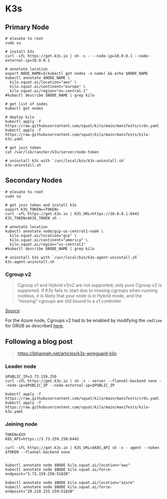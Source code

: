 # K3s

## Primary Node

```shell
# elevate to root
sudo su

# install k3s
curl -sfL https://get.k3s.io | sh -s - --node-ip=10.0.0.1 --node-external-ip=10.0.0.1

# annotate location
export NODE_NAME=$(kubectl get nodes -o name) && echo $NODE_NAME
kubectl annotate $NODE_NAME \
  kilo.squat.ai/location="aws" \
  kilo.squat.ai/continent="europe" \
  kilo.squat.ai/region="eu-central-1"
#kubectl describe $NODE_NAME | grep kilo

# get list of nodes
kubectl get nodes

# deploy kilo
kubectl apply -f https://raw.githubusercontent.com/squat/kilo/main/manifests/crds.yaml
kubectl apply -f https://raw.githubusercontent.com/squat/kilo/main/manifests/kilo-k3s.yaml

# get join token
cat /var/lib/rancher/k3s/server/node-token

# uninstall k3s with `/usr/local/bin/k3s-uninstall.sh`
k3s-uninstall.sh
```

## Secondary Nodes

```shell
# elevate to root
sudo su

# get join token and install k3s
export K3S_TOKEN=<TOKEN>
curl -sfL https://get.k3s.io | K3S_URL=https://10.0.0.1:6443 K3S_TOKEN=$K3S_TOKEN sh -

# annotate location
kubectl annotate node/gcp-us-central1-node \
  kilo.squat.ai/location="gcp" \
  kilo.squat.ai/continent="america" \
  kilo.squat.ai/region="us-central1"
#kubectl describe $NODE_NAME | grep kilo

# uninstall k3s with `/usr/local/bin/k3s-agent-uninstall.sh`
k3s-agent-uninstall.sh
```

### Cgroup v2

> Cgroup v1 and Hybrid v1/v2 are not supported; only pure Cgroup v2 is supported. If K3s fails to start due to missing cgroups when running rootless, it is likely that your node is in Hybrid mode, and the "missing" cgroups are still bound to a v1 controller.

_[Source](https://docs.k3s.io/advanced#known-issues-with-rootless-mode)_

For the Azure node, Cgroups v2 had to be enabled by modifying the `cmdline` for GRUB as described [here](https://sleeplessbeastie.eu/2021/09/10/how-to-enable-control-group-v2/).

## Following a blog post

> <https://jbhannah.net/articles/k3s-wireguard-kilo>

### Leader node

```shell
$PUBLIC_IP=3.73.159.250
curl -sfL https://get.k3s.io | sh -s - server --flannel-backend none --node-ip=$PUBLIC_IP --node-external-ip=$PUBLIC_IP

kubectl apply -f https://raw.githubusercontent.com/squat/kilo/main/manifests/crds.yaml
kubectl apply -f https://raw.githubusercontent.com/squat/kilo/main/manifests/kilo-k3s.yaml
```

### Joining node

```shell
TOKEN=XXX
K8S_API=https://3.73.159.250:6443

curl -sfL https://get.k3s.io | K3S_URL=$K8S_API sh -s - agent --token $TOKEN --flannel-backend none


kubectl annotate node $NODE kilo.squat.ai/location="aws"
kubectl annotate node $NODE kilo.squat.ai/force-endpoint="3.73.159.250:51820"

kubectl annotate node $NODE kilo.squat.ai/location="azure"
kubectl annotate node $NODE kilo.squat.ai/force-endpoint="20.210.233.159:51820"
```
